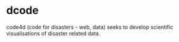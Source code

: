 # dcode
code4d (code for disasters - web, data) seeks to develop scientific visualisations of disaster related data.
